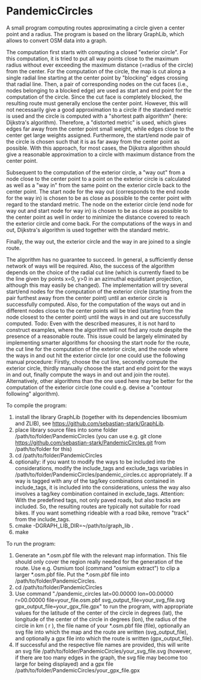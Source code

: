 # PandemicCircles

A small program computing routes approximating a circle given a center point and a radius. The program is based on the library GraphLib, which allows
to convert OSM data into a graph.

The computation first starts with computing a closed "exterior circle". For this computation, it is tried to
put all way points close to the maximum radius without ever exceeding the maximum distance (=radius of the circle) from the center.
For the computation of the circle, the map is cut along a single radial line starting at the center point by "blocking" edges crossing that radial line.
Then, a pair of corresponding nodes on the cut faces (i.e., nodes belonging to a blocked edge) are used as start and end point for the
computation of the circle. Since the cut face is completely blocked, the resulting route must generally enclose the center point. However,
this will not necessarily give a good approximation to a circle if the standard metric is used and the circle is computed with a "shortest path algorithm" (here: Dijkstra's algorithm).
Therefore, a "distorted metric" is used, which gives edges far away from the center point small weight, while edges close to the center get large weights assigned.
Furthermore, the start/end node pair of the circle is chosen such that it is as far away from the center point as possible.
With this approach, for most cases, the Dijkstra algorithm should give a reasonable approximation to a circle with maximum distance from the center point.

Subsequent to the computation of the exterior circle, a "way out" from a node close to the center point to a point on the exterior circle is calculated
as well as a "way in" from the same point on the exterior circle back to the center point. The start node for the way out (corresponds to the end node for
the way in) is chosen to be as close as possible to the center point with regard to the standard metric. The node on the exterior circle (end node for way out and
start node for way in) is chosen to be as close as possible to the center point as well in order to minimize the distance covered to reach the exterior circle and come back.
For the computations of the ways in and out, Dijkstra's algorithm is used together with the standard metric.

Finally, the way out, the exterior circle and the way in are joined to a single route.

The algorithm has no guarantee to succeed. In general, a sufficiently dense network of ways will be required. Also, the success of the algorithm
depends on the choice of the radial cut line (which is currently fixed to be the line given by points x=0, y>0 in an azimuthal equidistant projection,
although this may easily be changed). The implementation will try several start/end nodes for the computation of the exterior circle (starting from
the pair furthest away from the center point) until an exterior circle is successfully computed. Also, for the computation of the ways out and in different
nodes close to the center points will be tried (starting from the node closest to the center point) until the ways in and out are successfully computed.
Todo: Even with the described measures, it is not hard to construct examples, where the algorithm will not find any route despite the presence of a reasonable route.
This issue could be largely eliminated by implementing smarter algorithms for choosing the start node for the route, the cut line for the computation of the
exterior circle, and the node where the ways in and out hit the exterior circle (or one could use the following manual procedure: Firstly, choose the cut line, secondly compute
the exterior circle, thirdly manually choose the start and end point for the ways in and out, finally compute the ways in and out and join the route). Alternatively, other
algorithms than the one used here may be better for the computation of the exterior circle (one could e.g. devise a "contour following" algorithm).

To compile the program:

1. install the library GraphLib (together with its dependencies libosmium and ZLIB), see https://github.com/sebastian-stark/GraphLib.
2. place library source files into some folder /path/to/folder/PandemicCircles (you can use e.g. git clone https://github.com/sebastian-stark/PandemicCircles.git from /path/to/folder for this)
3. cd /path/to/folder/PandemicCircles
4. optionally: if you want to modify the ways to be included into the considerations, modify the include_tags and exclude_tags variables in /path/to/folder/PandemicCircles/pandemic_circles.cc appropriately. If a way is tagged with any of the tag/key combinations contained in include_tags, it is included into the considerations, unless the way also involves a tag/key combination contained in exclude_tags. Attention: With the predefined tags, not only paved roads, but also tracks are included. So, the resulting routes are typically not suitable for road bikes. If you want something rideable with a road bike, remove "track" from the include_tags.
5. cmake -DGRAPH_LIB_DIR=~/path/to/graph_lib .
6. make

To run the program:

1. Generate an \*.osm.pbf file with the relevant map information. This file should only cover the region really needed for the generation of the route. Use e.g. Osmium tool (command "osmium extract") to clip a larger \*.osm.pbf file. Put the \*.osm.pbf file into /path/to/folder/PandemicCircles.
2. cd /path/to/folder/PandemicCircles
3. Use command "./pandemic_circles lat=00.00000 lon=00.00000 r=00.00000 file=your_file.osm.pbf svg_output_file=your_svg_file.svg gpx_output_file=your_gpx_file.gpx" to run the program, with appropriate values for the latitude of the center of the circle in degrees (lat), the longitude of the center of the circle in degrees (lon), the radius of the circle in km ( r ), the file name of your \*.osm.pbf file (file), optionally an svg file into which the map and the route are written (svg_output_file), and optionally a gpx file into which the route is written (gpx_output_file).
4. If successful and the respective file names are provided, this will write an svg file /path/to/folder/PandemicCircles/your_svg_file.svg (however, if there are too many edges in the graph, the svg file may become too large for being displayed) and a gpx file /path/to/folder/PandemicCircles/your_gpx_file.gpx


